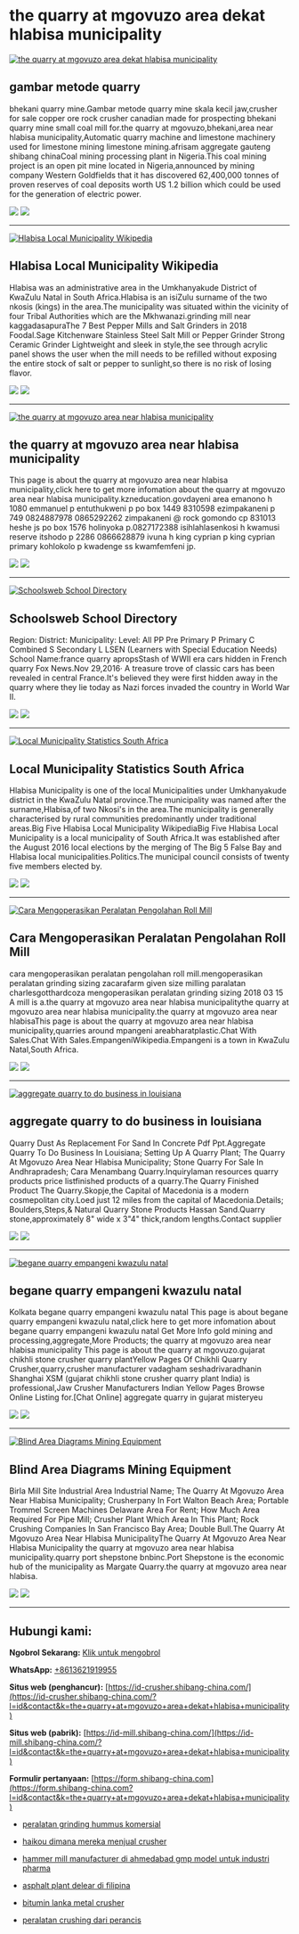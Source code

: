 # the quarry at mgovuzo area dekat hlabisa municipality

<a href="https://swt.shibang-china.com/?l=id&img&k=the+quarry+at+mgovuzo+area+dekat+hlabisa+municipality" target="_blank">![the quarry at mgovuzo area dekat hlabisa municipality](http://static.shibang-china.com/all-800x300/276.jpg)</a>

## gambar metode quarry
bhekani quarry mine.Gambar metode quarry mine skala kecil jaw,crusher for sale copper ore rock crusher canadian made for prospecting bhekani quarry mine small coal mill for.the quarry at mgovuzo,bhekani,area near hlabisa municipality,Automatic quarry machine and limestone machinery used for limestone mining limestone mining.afrisam aggregate gauteng shibang chinaCoal mining processing plant in Nigeria.This coal mining project is an open pit mine located in Nigeria,announced by mining company Western Goldfields that it has discovered 62,400,000 tonnes of proven reserves of coal deposits worth US 1.2 billion which could be used for the generation of electric power.


<a href="https://whatsapp.shibangsoft.com/WhatsApp.php" target="_blank" title="WhatsApp">![](http://static.shibang-china.com/icon/whatsapp.png)</a> <a href="https://swt.shibang-china.com/?l=id&icon&k=the+quarry+at+mgovuzo+area+dekat+hlabisa+municipality" target="_blank">![](http://static.shibang-china.com/icon/chat-id.png)</a>

---

<a href="https://swt.shibang-china.com/?l=id&img&k=the+quarry+at+mgovuzo+area+dekat+hlabisa+municipality" target="_blank">![Hlabisa Local Municipality Wikipedia](http://static.shibang-china.com/all-800x300/1116.jpg)</a>

## Hlabisa Local Municipality Wikipedia
Hlabisa was an administrative area in the Umkhanyakude District of KwaZulu Natal in South Africa.Hlabisa is an isiZulu surname of the two nkosis (kings) in the area.The municipality was situated within the vicinity of four Tribal Authorities which are the Mkhwanazi.grinding mill near kaggadasapuraThe 7 Best Pepper Mills and Salt Grinders in 2018 Foodal.Sage Kitchenware Stainless Steel Salt Mill or Pepper Grinder Strong Ceramic Grinder Lightweight and sleek in style,the see through acrylic panel shows the user when the mill needs to be refilled without exposing the entire stock of salt or pepper to sunlight,so there is no risk of losing flavor.


<a href="https://whatsapp.shibangsoft.com/WhatsApp.php" target="_blank" title="WhatsApp">![](http://static.shibang-china.com/icon/whatsapp.png)</a> <a href="https://swt.shibang-china.com/?l=id&icon&k=the+quarry+at+mgovuzo+area+dekat+hlabisa+municipality" target="_blank">![](http://static.shibang-china.com/icon/chat-id.png)</a>

---

<a href="https://swt.shibang-china.com/?l=id&img&k=the+quarry+at+mgovuzo+area+dekat+hlabisa+municipality" target="_blank">![the quarry at mgovuzo area near hlabisa municipality](http://static.shibang-china.com/all-800x300/463.jpg)</a>

## the quarry at mgovuzo area near hlabisa municipality
This page is about the quarry at mgovuzo area near hlabisa municipality,click here to get more infomation about the quarry at mgovuzo area near hlabisa municipality.kzneducation.govdayeni area emanono h 1080 emmanuel p entuthukweni p po box 1449 8310598 ezimpakaneni p 749 0824887978 0865292262 zimpakaneni @ rock gomondo cp 831013 heshe js po box 1576 holinyoka p.0827172388 isihlahlasenkosi h kwamusi reserve itshodo p 2286 0866628879 ivuna h king cyprian p king cyprian primary kohlokolo p kwadenge ss kwamfemfeni jp.


<a href="https://whatsapp.shibangsoft.com/WhatsApp.php" target="_blank" title="WhatsApp">![](http://static.shibang-china.com/icon/whatsapp.png)</a> <a href="https://swt.shibang-china.com/?l=id&icon&k=the+quarry+at+mgovuzo+area+dekat+hlabisa+municipality" target="_blank">![](http://static.shibang-china.com/icon/chat-id.png)</a>

---

<a href="https://swt.shibang-china.com/?l=id&img&k=the+quarry+at+mgovuzo+area+dekat+hlabisa+municipality" target="_blank">![Schoolsweb School Directory](http://static.shibang-china.com/all-800x300/653.jpg)</a>

## Schoolsweb School Directory
Region: District: Municipality: Level: All PP Pre Primary P Primary C Combined S Secondary L LSEN (Learners with Special Education Needs) School Name:france quarry apropsStash of WWII era cars hidden in French quarry Fox News.Nov 29,2016· A treasure trove of classic cars has been revealed in central France.It's believed they were first hidden away in the quarry where they lie today as Nazi forces invaded the country in World War II.


<a href="https://whatsapp.shibangsoft.com/WhatsApp.php" target="_blank" title="WhatsApp">![](http://static.shibang-china.com/icon/whatsapp.png)</a> <a href="https://swt.shibang-china.com/?l=id&icon&k=the+quarry+at+mgovuzo+area+dekat+hlabisa+municipality" target="_blank">![](http://static.shibang-china.com/icon/chat-id.png)</a>

---

<a href="https://swt.shibang-china.com/?l=id&img&k=the+quarry+at+mgovuzo+area+dekat+hlabisa+municipality" target="_blank">![Local Municipality Statistics South Africa](http://static.shibang-china.com/all-800x300/761.jpg)</a>

## Local Municipality Statistics South Africa
Hlabisa Municipality is one of the local Municipalities under Umkhanyakude district in the KwaZulu Natal province.The municipality was named after the surname,Hlabisa,of two Nkosi's in the area.The municipality is generally characterised by rural communities predominantly under traditional areas.Big Five Hlabisa Local Municipality WikipediaBig Five Hlabisa Local Municipality is a local municipality of South Africa.It was established after the August 2016 local elections by the merging of The Big 5 False Bay and Hlabisa local municipalities.Politics.The municipal council consists of twenty five members elected by.


<a href="https://whatsapp.shibangsoft.com/WhatsApp.php" target="_blank" title="WhatsApp">![](http://static.shibang-china.com/icon/whatsapp.png)</a> <a href="https://swt.shibang-china.com/?l=id&icon&k=the+quarry+at+mgovuzo+area+dekat+hlabisa+municipality" target="_blank">![](http://static.shibang-china.com/icon/chat-id.png)</a>

---

<a href="https://swt.shibang-china.com/?l=id&img&k=the+quarry+at+mgovuzo+area+dekat+hlabisa+municipality" target="_blank">![Cara Mengoperasikan Peralatan Pengolahan Roll Mill](http://static.shibang-china.com/all-800x300/1152.jpg)</a>

## Cara Mengoperasikan Peralatan Pengolahan Roll Mill
cara mengoperasikan peralatan pengolahan roll mill.mengoperasikan peralatan grinding sizing zacarafarm given size milling paralatan charlesgotthardcoza mengoperasikan peralatan grinding sizing 2018 03 15 A mill is a.the quarry at mgovuzo area near hlabisa municipalitythe quarry at mgovuzo area near hlabisa municipality.the quarry at mgovuzo area near hlabisaThis page is about the quarry at mgovuzo area near hlabisa municipality,quarries around mpangeni areabharatplastic.Chat With Sales.Chat With Sales.EmpangeniWikipedia.Empangeni is a town in KwaZulu Natal,South Africa.


<a href="https://whatsapp.shibangsoft.com/WhatsApp.php" target="_blank" title="WhatsApp">![](http://static.shibang-china.com/icon/whatsapp.png)</a> <a href="https://swt.shibang-china.com/?l=id&icon&k=the+quarry+at+mgovuzo+area+dekat+hlabisa+municipality" target="_blank">![](http://static.shibang-china.com/icon/chat-id.png)</a>

---

<a href="https://swt.shibang-china.com/?l=id&img&k=the+quarry+at+mgovuzo+area+dekat+hlabisa+municipality" target="_blank">![aggregate quarry to do business in louisiana](http://static.shibang-china.com/all-800x300/958.jpg)</a>

## aggregate quarry to do business in louisiana
Quarry Dust As Replacement For Sand In Concrete Pdf Ppt.Aggregate Quarry To Do Business In Louisiana; Setting Up A Quarry Plant; The Quarry At Mgovuzo Area Near Hlabisa Municipality; Stone Quarry For Sale In Andhrapradesh; Cara Menambang Quarry.Inquirylaman resources quarry products price listfinished products of a quarry.The Quarry Finished Product The Quarry.Skopje,the Capital of Macedonia is a modern cosmepolitan city.Loed just 12 miles from the capital of Macedonia.Details; Boulders,Steps,& Natural Quarry Stone Products Hassan Sand.Quarry stone,approximately 8" wide x 3"4" thick,random lengths.Contact supplier


<a href="https://whatsapp.shibangsoft.com/WhatsApp.php" target="_blank" title="WhatsApp">![](http://static.shibang-china.com/icon/whatsapp.png)</a> <a href="https://swt.shibang-china.com/?l=id&icon&k=the+quarry+at+mgovuzo+area+dekat+hlabisa+municipality" target="_blank">![](http://static.shibang-china.com/icon/chat-id.png)</a>

---

<a href="https://swt.shibang-china.com/?l=id&img&k=the+quarry+at+mgovuzo+area+dekat+hlabisa+municipality" target="_blank">![begane quarry empangeni kwazulu natal](http://static.shibang-china.com/all-800x300/195.jpg)</a>

## begane quarry empangeni kwazulu natal
Kolkata begane quarry empangeni kwazulu natal This page is about begane quarry empangeni kwazulu natal,click here to get more infomation about begane quarry empangeni kwazulu natal Get More Info gold mining and processing,aggregate,More Products; the quarry at mgovuzo area near hlabisa municipality This page is about the quarry at mgovuzo.gujarat chikhli stone crusher quarry plantYellow Pages Of Chikhli Quarry Crusher,quarry,crusher manufacturer vadagham seshadrivaradhanin Shanghai XSM (gujarat chikhli stone crusher quarry plant India) is professional,Jaw Crusher Manufacturers Indian Yellow Pages Browse Online Listing for.[Chat Online] aggregate quarry in gujarat misteryeu


<a href="https://whatsapp.shibangsoft.com/WhatsApp.php" target="_blank" title="WhatsApp">![](http://static.shibang-china.com/icon/whatsapp.png)</a> <a href="https://swt.shibang-china.com/?l=id&icon&k=the+quarry+at+mgovuzo+area+dekat+hlabisa+municipality" target="_blank">![](http://static.shibang-china.com/icon/chat-id.png)</a>

---

<a href="https://swt.shibang-china.com/?l=id&img&k=the+quarry+at+mgovuzo+area+dekat+hlabisa+municipality" target="_blank">![Blind Area Diagrams Mining Equipment](http://static.shibang-china.com/all-800x300/949.jpg)</a>

## Blind Area Diagrams Mining Equipment
Birla Mill Site Industrial Area Industrial Name; The Quarry At Mgovuzo Area Near Hlabisa Municipality; Crusherpany In Fort Walton Beach Area; Portable Trommel Screen Machines Delaware Area For Rent; How Much Area Required For Pipe Mill; Crusher Plant Which Area In This Plant; Rock Crushing Companies In San Francisco Bay Area; Double Bull.The Quarry At Mgovuzo Area Near Hlabisa MunicipalityThe Quarry At Mgovuzo Area Near Hlabisa Municipality the quarry at mgovuzo area near hlabisa municipality.quarry port shepstone bnbinc.Port Shepstone is the economic hub of the municipality as Margate Quarry.the quarry at mgovuzo area near hlabisa.


<a href="https://whatsapp.shibangsoft.com/WhatsApp.php" target="_blank" title="WhatsApp">![](http://static.shibang-china.com/icon/whatsapp.png)</a> <a href="https://swt.shibang-china.com/?l=id&icon&k=the+quarry+at+mgovuzo+area+dekat+hlabisa+municipality" target="_blank">![](http://static.shibang-china.com/icon/chat-id.png)</a>

---
## Hubungi kami:

**Ngobrol Sekarang:** [Klik untuk mengobrol](https://swt.shibang-china.com?l=id&contact&k=the+quarry+at+mgovuzo+area+dekat+hlabisa+municipality)

**WhatsApp:**  [+8613621919955](https://whatsapp.shibangsoft.com/WhatsApp.php)

**Situs web (penghancur):** [https://id-crusher.shibang-china.com/](https://id-crusher.shibang-china.com/?l=id&contact&k=the+quarry+at+mgovuzo+area+dekat+hlabisa+municipality)

**Situs web (pabrik):** [https://id-mill.shibang-china.com/](https://id-mill.shibang-china.com/?l=id&contact&k=the+quarry+at+mgovuzo+area+dekat+hlabisa+municipality)

**Formulir pertanyaan:** [https://form.shibang-china.com](https://form.shibang-china.com?l=id&contact&k=the+quarry+at+mgovuzo+area+dekat+hlabisa+municipality)

* [peralatan grinding hummus komersial](../11/peralatan%20grinding%20hummus%20komersial.md)

* [haikou dimana mereka menjual crusher](../12/haikou%20dimana%20mereka%20menjual%20crusher.md)

* [hammer mill manufacturer di ahmedabad gmp model untuk industri pharma](../13/hammer%20mill%20manufacturer%20di%20ahmedabad%20gmp%20model%20untuk%20industri%20pharma.md)

* [asphalt plant delear di filipina](../11/asphalt%20plant%20delear%20di%20filipina.md)

* [bitumin lanka metal crusher](../15/bitumin%20lanka%20metal%20crusher.md)

* [peralatan crushing dari perancis](../12/peralatan%20crushing%20dari%20perancis.md)